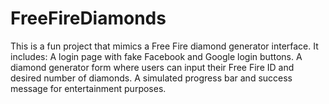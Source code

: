 # FreeFireDiamonds
This is a fun project that mimics a Free Fire diamond generator interface. It includes:  A login page with fake Facebook and Google login buttons.  A diamond generator form where users can input their Free Fire ID and desired number of diamonds.  A simulated progress bar and success message for entertainment purposes. 
